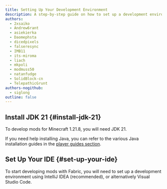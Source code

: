 ```yaml
---
title: Setting Up Your Development Environment
description: A step-by-step guide on how to set up a development environment to create mods using Fabric.
authors:
  - 2xsaiko
  - Andrew6rant
  - asiekierka
  - Daomephsta
  - dicedpixels
  - falseresync
  - IMB11
  - its-miroma
  - liach
  - mkpoli
  - modmuss50
  - natanfudge
  - SolidBlock-cn
  - TelepathicGrunt
authors-nogithub:
  - siglong
outline: false
---
```


<script setup lang="ts">
const choices = [
  {
    name: 'IntelliJ IDEA',
    href: './intellij-idea/setting-up',
    image: '/assets/develop/getting-started/intellij/logo.svg',
  },
  {
    name: 'Visual Studio Code',
    href: './vscode/setting-up',
    image: '/assets/develop/getting-started/vscode/logo.svg',
  },
];
</script>

## Install JDK 21 {#install-jdk-21}

To develop mods for Minecraft 1.21.8, you will need JDK 21.

If you need help installing Java, you can refer to the various Java installation guides in the [player guides section](../../players/index).

## Set Up Your IDE {#set-up-your-ide}

To start developing mods with Fabric, you will need to set up a development environment using IntelliJ IDEA (recommended), or alternatively Visual Studio Code.

<ChoiceComponent :choices />
